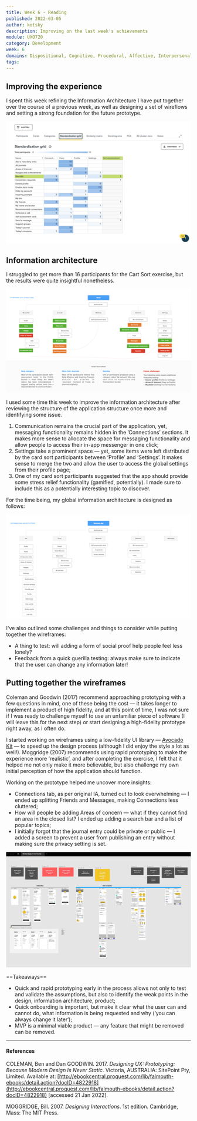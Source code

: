 ```yaml
---
title: Week 6 - Reading
published: 2022-03-05
author: kotsky
description: Improving on the last week's achievements
module: UXO720
category: Development
week: 6
domains: Dispositional, Cognitive, Procedural, Affective, Interpersonal
tags: 
---
```


## Improving the experience

I spent this week refining the Information Architecture I have put together over the course of a previous week, as well as designing a set of wireflows and setting a strong foundation for the future prototype.

![Standardisation grid](./img/02/06-grid.jpg)

## Information architecture

I struggled to get more than 16 participants for the Cart Sort exercise, but the results were quite insightful nonetheless. 

![IA in progress](./img/02/06-card.jpeg)

I used some time this week to improve the information architecture after reviewing the structure of the application structure once more and identifying some issue. 

1. Communication remains the crucial part of the application, yet, messaging functionality remains hidden in the ’Connections’ sections. It makes more sense to allocate the space for messaging functionality and allow people to access their in-app messenger in one click;
2. Settings take a prominent space — yet, some items were left distributed by the card sort participants between ‘Profile’ and ‘Settings’. It makes sense to merge the two and allow the user to access the global settings from their profile page;
3. One of my card sort participants suggested that the app should provide some stress relief functionality (gamified, potentially). I made sure to include this as a potentially interesting topic to discover.

For the time being, my global information architecture is designed as follows:

![Information architecture](./img/02/06-ia.jpeg)

I've also outlined some challenges and things to consider while putting together the wireframes:
- A thing to test: will adding a form of social proof help people feel less lonely?
- Feedback from a quick guerilla testing: always make sure to indicate that the user can change any information later!

## Putting together the wireframes

Coleman and Goodwin (2017) recommend approaching prototyping with a few questions in mind, one of these being the cost — it takes longer to implement a product of high fidelity, and at this point of time, I was not sure if I was ready to challenge myself to use an unfamiliar piece of software (I will leave this for the next step) or start designing a high-fidelity prototype right away, as I often do.

I started working on wireframes using a low-fidelity UI library — [Avocado Kit](https://www.figma.com/community/file/1080487556172952383) — to speed up the design process (although I did enjoy the style a lot as well!). Moggridge (2007) recommends using rapid prototyping to make the experience more ‘realistic’, and after completing the exercise, I felt that it helped me not only make it more believable, but also challenge my own initial perception of how the application should function.

Working on the prototype helped me uncover more insights:
- Connections tab, as per original IA, turned out to look overwhelming — I ended up splitting Friends and Messages, making Connections less cluttered;
- How will people be adding Areas of concern — what if they cannot find an area in the closed list? I ended up adding a search bar and a list of popular topics;
- I initially forgot that the journal entry could be private or public — I added a screen to prevent a user from publishing an entry without making sure the privacy setting is set.

![This week's wireframes](./img/02/06-wireframes.jpg)

==Takeaways==
- Quick and rapid prototyping early in the process allows not only to test and validate the assumptions, but also to identify the weak points in the design, information architecture, product;
- Quick onboarding is important, but make it clear what the user can and cannot do, what information is being requested and why (‘you can always change it later‘);
- MVP is a minimal viable product — any feature that might be removed can be removed.

---

#### References

COLEMAN, Ben and Dan GOODWIN. 2017. _Designing UX: Prototyping: Because Modern Design Is Never Static_. Victoria, AUSTRALIA: SitePoint Pty, Limited. Available at: [http://ebookcentral.proquest.com/lib/falmouth-ebooks/detail.action?docID=4822918](http://ebookcentral.proquest.com/lib/falmouth-ebooks/detail.action?docID=4822918) [accessed 21 Jan 2022].

MOGGRIDGE, Bill. 2007. _Designing Interactions_. 1st edition. Cambridge, Mass: The MIT Press.